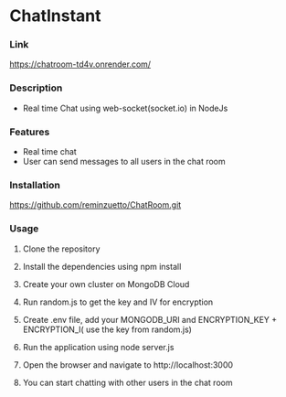 # ChatInstant

### Link

https://chatroom-td4v.onrender.com/

### Description

- Real time Chat using web-socket(socket.io) in NodeJs

### Features

- Real time chat
- User can send messages to all users in the chat room

### Installation

https://github.com/reminzuetto/ChatRoom.git

### Usage

1. Clone the repository
2. Install the dependencies using npm install
3. Create your own cluster on MongoDB Cloud
4. Run random.js to get the key and IV for encryption
5. Create .env file, add your MONGODB_URI and ENCRYPTION_KEY + ENCRYPTION_I( use the key from random.js)

6. Run the application using node server.js
7. Open the browser and navigate to http://localhost:3000
8. You can start chatting with other users in the chat room
